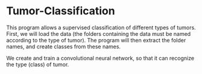 # Tumor-Classification

This program allows a supervised classification of different types of tumors.
First, we will load the data (the folders containing the data must be named according to the type of tumor).
The program will then extract the folder names, and create classes from these names.

We create and train a convolutional neural network, so that it can recognize the type (class) of tumor.
